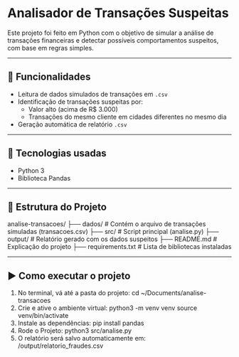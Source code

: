 # Analisador de Transações Suspeitas

Este projeto foi feito em Python com o objetivo de simular a análise de transações financeiras e detectar possíveis comportamentos suspeitos, com base em regras simples.

---

## 📂 Funcionalidades

- Leitura de dados simulados de transações em `.csv`
- Identificação de transações suspeitas por:
  - Valor alto (acima de R$ 3.000)
  - Transações do mesmo cliente em cidades diferentes no mesmo dia
- Geração automática de relatório `.csv`

---

## 🧪 Tecnologias usadas

- Python 3
- Biblioteca Pandas

---

## 📁 Estrutura do Projeto
  analise-transacoes/
├── dados/ # Contém o arquivo de transações simuladas (transacoes.csv)
├── src/ # Script principal (analise.py)
├── output/ # Relatório gerado com os dados suspeitos
├── README.md # Explicação do projeto
├── requirements.txt # Lista de bibliotecas instaladas

---

## ▶️ Como executar o projeto

1. No terminal, vá até a pasta do projeto:
cd ~/Documents/analise-transacoes
2. Crie e ative o ambiente virtual:
python3 -m venv venv
source venv/bin/activate  
3. Instale as dependências:
pip install pandas
4. Rode o Projeto: 
python3 src/analise.py
5. O relatório será salvo automaticamente em:
/output/relatorio_fraudes.csv
